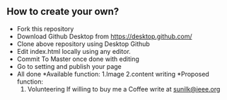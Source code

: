 ## How to create your own?

* Fork this repository
* Download Github Desktop from https://desktop.github.com/
* Clone above repository using Desktop Github
* Edit index.html locally using any editor.
* Commit To Master once done with editing
* Go to setting and publish your page
* All done
*Available function:
  1.Image
  2.content writing
*Proposed function:
  1. Volunteering
If willing to buy me a Coffee write at sunilk@ieee.org
